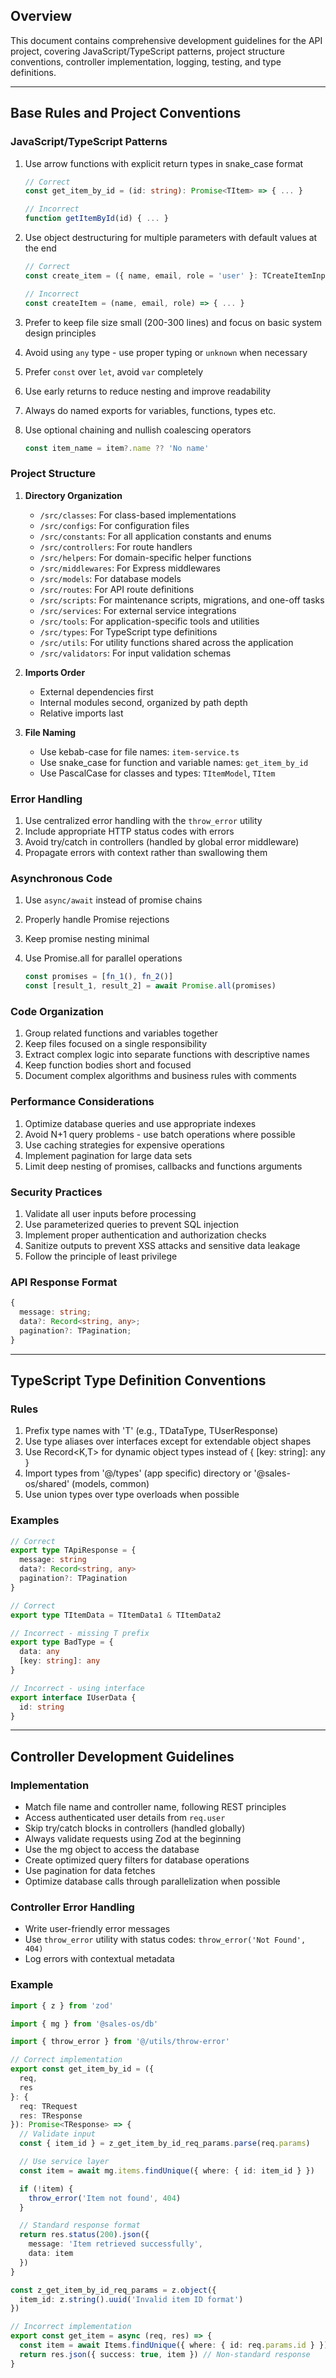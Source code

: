 ## Overview

This document contains comprehensive development guidelines for the API project, covering JavaScript/TypeScript patterns, project structure conventions, controller implementation, logging, testing, and type definitions.

---

## Base Rules and Project Conventions

### JavaScript/TypeScript Patterns

1. Use arrow functions with explicit return types in snake_case format

   ```ts
   // Correct
   const get_item_by_id = (id: string): Promise<TItem> => { ... }

   // Incorrect
   function getItemById(id) { ... }
   ```

2. Use object destructuring for multiple parameters with default values at the end

   ```ts
   // Correct
   const create_item = ({ name, email, role = 'user' }: TCreateItemInput): Promise<TItem> => { ... }

   // Incorrect
   const createItem = (name, email, role) => { ... }
   ```

3. Prefer to keep file size small (200-300 lines) and focus on basic system design principles
4. Avoid using `any` type - use proper typing or `unknown` when necessary
5. Prefer `const` over `let`, avoid `var` completely
6. Use early returns to reduce nesting and improve readability
7. Always do named exports for variables, functions, types etc.
8. Use optional chaining and nullish coalescing operators

   ```ts
   const item_name = item?.name ?? 'No name'
   ```

### Project Structure

1. **Directory Organization**
   - `/src/classes`: For class-based implementations
   - `/src/configs`: For configuration files
   - `/src/constants`: For all application constants and enums
   - `/src/controllers`: For route handlers
   - `/src/helpers`: For domain-specific helper functions
   - `/src/middlewares`: For Express middlewares
   - `/src/models`: For database models
   - `/src/routes`: For API route definitions
   - `/src/scripts`: For maintenance scripts, migrations, and one-off tasks
   - `/src/services`: For external service integrations
   - `/src/tools`: For application-specific tools and utilities
   - `/src/types`: For TypeScript type definitions
   - `/src/utils`: For utility functions shared across the application
   - `/src/validators`: For input validation schemas

2. **Imports Order**
   - External dependencies first
   - Internal modules second, organized by path depth
   - Relative imports last

3. **File Naming**
   - Use kebab-case for file names: `item-service.ts`
   - Use snake_case for function and variable names: `get_item_by_id`
   - Use PascalCase for classes and types: `TItemModel`, `TItem`

### Error Handling

1. Use centralized error handling with the `throw_error` utility
2. Include appropriate HTTP status codes with errors
3. Avoid try/catch in controllers (handled by global error middleware)
4. Propagate errors with context rather than swallowing them

### Asynchronous Code

1. Use `async/await` instead of promise chains
2. Properly handle Promise rejections
3. Keep promise nesting minimal
4. Use Promise.all for parallel operations

   ```ts
   const promises = [fn_1(), fn_2()]
   const [result_1, result_2] = await Promise.all(promises)
   ```

### Code Organization

1. Group related functions and variables together
2. Keep files focused on a single responsibility
3. Extract complex logic into separate functions with descriptive names
4. Keep function bodies short and focused
5. Document complex algorithms and business rules with comments

### Performance Considerations

1. Optimize database queries and use appropriate indexes
2. Avoid N+1 query problems - use batch operations where possible
3. Use caching strategies for expensive operations
4. Implement pagination for large data sets
5. Limit deep nesting of promises, callbacks and functions arguments

### Security Practices

1. Validate all user inputs before processing
2. Use parameterized queries to prevent SQL injection
3. Implement proper authentication and authorization checks
4. Sanitize outputs to prevent XSS attacks and sensitive data leakage
5. Follow the principle of least privilege

### API Response Format

```ts
{
  message: string;
  data?: Record<string, any>;
  pagination?: TPagination;
}
```

---

## TypeScript Type Definition Conventions

### Rules

1. Prefix type names with 'T' (e.g., TDataType, TUserResponse)
2. Use type aliases over interfaces except for extendable object shapes
3. Use Record<K,T> for dynamic object types instead of { [key: string]: any }
4. Import types from '@/types' (app specific) directory or '@sales-os/shared' (models, common)
5. Use union types over type overloads when possible

### Examples

```ts
// Correct
export type TApiResponse = {
  message: string
  data?: Record<string, any>
  pagination?: TPagination
}

// Correct
export type TItemData = TItemData1 & TItemData2

// Incorrect - missing T prefix
export type BadType = {
  data: any
  [key: string]: any
}

// Incorrect - using interface
export interface IUserData {
  id: string
}
```

---

## Controller Development Guidelines

### Implementation

- Match file name and controller name, following REST principles
- Access authenticated user details from `req.user`
- Skip try/catch blocks in controllers (handled globally)
- Always validate requests using Zod at the beginning
- Use the mg object to access the database
- Create optimized query filters for database operations
- Use pagination for data fetches
- Optimize database calls through parallelization when possible

### Controller Error Handling

- Write user-friendly error messages
- Use `throw_error` utility with status codes: `throw_error('Not Found', 404)`
- Log errors with contextual metadata

### Example

```ts
import { z } from 'zod'

import { mg } from '@sales-os/db'

import { throw_error } from '@/utils/throw-error'

// Correct implementation
export const get_item_by_id = ({
  req,
  res
}: {
  req: TRequest
  res: TResponse
}): Promise<TResponse> => {
  // Validate input
  const { item_id } = z_get_item_by_id_req_params.parse(req.params)

  // Use service layer
  const item = await mg.items.findUnique({ where: { id: item_id } })

  if (!item) {
    throw_error('Item not found', 404)
  }

  // Standard response format
  return res.status(200).json({
    message: 'Item retrieved successfully',
    data: item
  })
}

const z_get_item_by_id_req_params = z.object({
  item_id: z.string().uuid('Invalid item ID format')
})

// Incorrect implementation
export const get_item = async (req, res) => {
  const item = await Items.findUnique({ where: { id: req.params.id } }) // Not using mg object and direct db access without zod validation
  return res.json({ success: true, item }) // Non-standard response
}
```
